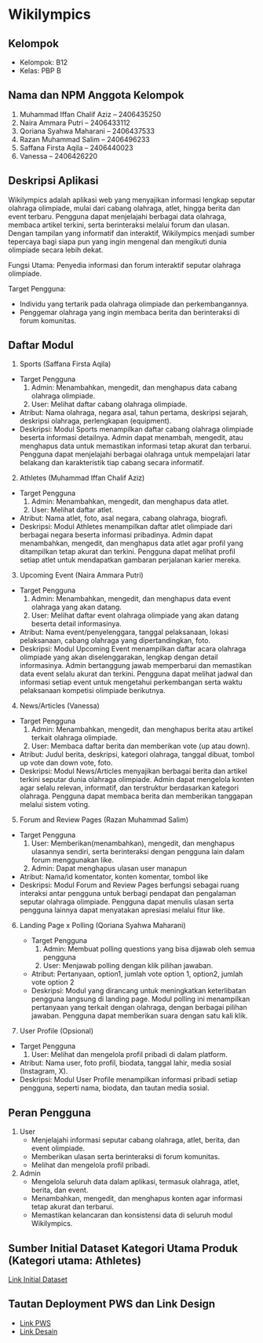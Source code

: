 # Wikilympics

## Kelompok
- Kelompok: B12
- Kelas: PBP B

## Nama dan NPM Anggota Kelompok
1. Muhammad Iffan Chalif Aziz – 2406435250
2. Naira Ammara Putri – 2406433112
3. Qoriana Syahwa Maharani – 2406437533
4. Razan Muhammad Salim – 2406496233
5. Saffana Firsta Aqila – 2406440023
6. Vanessa – 2406426220

## Deskripsi Aplikasi
Wikilympics adalah aplikasi web yang menyajikan informasi lengkap seputar olahraga olimpiade, mulai dari cabang olahraga, atlet, hingga berita dan event terbaru. Pengguna dapat menjelajahi berbagai data olahraga, membaca artikel terkini, serta berinteraksi melalui forum dan ulasan. Dengan tampilan yang informatif dan interaktif, Wikilympics menjadi sumber tepercaya bagi siapa pun yang ingin mengenal dan mengikuti dunia olimpiade secara lebih dekat.

Fungsi Utama: Penyedia informasi dan forum interaktif seputar olahraga olimpiade.

Target Pengguna:
- Individu yang tertarik pada olahraga olimpiade dan perkembangannya.
- Penggemar olahraga yang ingin membaca berita dan berinteraksi di forum komunitas.

## Daftar Modul
1. Sports (Saffana Firsta Aqila)
  - Target Pengguna
    1. Admin: Menambahkan, mengedit, dan menghapus data cabang olahraga olimpiade.
    2. User: Melihat daftar cabang olahraga olimpiade.
  - Atribut: Nama olahraga, negara asal, tahun pertama, deskripsi sejarah, deskripsi olahraga, perlengkapan (equipment).
  - Deskripsi: Modul Sports menampilkan daftar cabang olahraga olimpiade beserta informasi detailnya. Admin dapat menambah, mengedit, atau menghapus data untuk memastikan informasi tetap akurat dan terbarui. Pengguna dapat menjelajahi berbagai olahraga untuk mempelajari latar belakang dan karakteristik tiap cabang secara informatif.
    
2. Athletes (Muhammad Iffan Chalif Aziz)
  - Target Pengguna
    1. Admin: Menambahkan, mengedit, dan menghapus data atlet.
    2. User: Melihat daftar atlet.
  - Atribut: Nama atlet, foto, asal negara, cabang olahraga, biografi.
  - Deskripsi: Modul Athletes menampilkan daftar atlet olimpiade dari berbagai negara beserta informasi pribadinya. Admin dapat menambahkan, mengedit, dan menghapus data atlet agar profil yang ditampilkan tetap akurat dan terkini. Pengguna dapat melihat profil setiap atlet untuk mendapatkan gambaran perjalanan karier mereka.

3. Upcoming Event (Naira Ammara Putri)
  - Target Pengguna
    1. Admin: Menambahkan, mengedit, dan menghapus data event olahraga yang akan datang.
    2. User: Melihat daftar event olahraga olimpiade yang akan datang beserta detail informasinya.
  - Atribut: Nama event/penyelenggara, tanggal pelaksanaan, lokasi pelaksanaan, cabang olahraga yang dipertandingkan, foto.
  - Deskripsi: Modul Upcoming Event menampilkan daftar acara olahraga olimpiade yang akan diselenggarakan, lengkap dengan detail informasinya. Admin bertanggung jawab memperbarui dan memastikan data event selalu akurat dan terkini. Pengguna dapat melihat jadwal dan informasi setiap event untuk mengetahui perkembangan serta waktu pelaksanaan kompetisi olimpiade berikutnya.

4. News/Articles (Vanessa)
  - Target Pengguna
    1. Admin: Menambahkan, mengedit, dan menghapus berita atau artikel terkait olahraga olimpiade.
    2. User: Membaca daftar berita dan memberikan vote (up atau down).
  - Atribut: Judul berita, deskripsi, kategori olahraga, tanggal dibuat, tombol up vote dan down vote, foto.
  - Deskripsi: Modul News/Articles menyajikan berbagai berita dan artikel terkini seputar dunia olahraga olimpiade. Admin dapat mengelola konten agar selalu relevan, informatif, dan terstruktur berdasarkan kategori olahraga. Pengguna dapat membaca berita dan memberikan tanggapan melalui sistem voting.
   
5. Forum and Review Pages (Razan Muhammad Salim)
  - Target Pengguna
    1. User: Memberikan(menambahkan), mengedit, dan menghapus ulasannya sendiri, serta berinteraksi dengan pengguna lain dalam forum menggunakan like.
    2. Admin: Dapat menghapus ulasan user manapun
  - Atribut: Nama/id komentator, konten komentar, tombol like
  - Deskripsi: Modul Forum and Review Pages berfungsi sebagai ruang interaksi antar pengguna untuk berbagi pendapat dan pengalaman seputar olahraga olimpiade. Pengguna dapat menulis ulasan serta pengguna lainnya dapat menyatakan apresiasi melalui fitur like.

6. Landing Page x Polling (Qoriana Syahwa Maharani)
   - Target Pengguna
     1. Admin: Membuat polling questions yang bisa dijawab oleh semua pengguna
     2. User: Menjawab polling dengan klik pilihan jawaban.
   - Atribut: Pertanyaan, option1, jumlah vote option 1, option2, jumlah vote option 2
   - Deskripsi: Modul yang dirancang untuk meningkatkan keterlibatan pengguna langsung di landing page. Modul polling ini menampilkan pertanyaan yang terkait dengan olahraga, dengan berbagai pilihan jawaban. Pengguna dapat memberikan suara dengan satu kali klik.
        
7. User Profile (Opsional)
  - Target Pengguna
    1. User: Melihat dan mengelola profil pribadi di dalam platform.
  - Atribut: Nama user, foto profil, biodata, tanggal lahir, media sosial (Instagram, X).
  - Deskripsi: Modul User Profile menampilkan informasi pribadi setiap pengguna, seperti nama, biodata, dan tautan media sosial.

## Peran Pengguna
1. User
   - Menjelajahi informasi seputar cabang olahraga, atlet, berita, dan event olimpiade.
   - Memberikan ulasan serta berinteraksi di forum komunitas.
   - Melihat dan mengelola profil pribadi.
2. Admin
   - Mengelola seluruh data dalam aplikasi, termasuk olahraga, atlet, berita, dan event.
   - Menambahkan, mengedit, dan menghapus konten agar informasi tetap akurat dan terbarui.
   - Memastikan kelancaran dan konsistensi data di seluruh modul Wikilympics.

## Sumber Initial Dataset Kategori Utama Produk (Kategori utama: Athletes)
[Link Initial Dataset](https://docs.google.com/spreadsheets/d/1o33f2HJuFSqlYQWy9dq1Nh1nrUtYtiEbJXBMgijJ7yA/edit?usp=sharing)

## Tautan Deployment PWS dan Link Design
- [Link PWS](https://razan-muhammad-wikilympics.pbp.cs.ui.ac.id/)
- [Link Desain](https://www.figma.com/design/8s9shJvl1GytVinYODj2Mw/Untitled?node-id=2-11&t=ZClwhgU2nyWuV7Cc-1)
